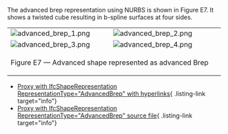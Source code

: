 The advanced brep representation using NURBS is shown in Figure E7. It shows a twisted cube resulting in b-spline surfaces at four sides.

<table summary="advanced Brep">
 <tr>
  <td>
   <img src="fig/advanced_brep_1.png" alt="advanced_brep_1.png">
  </td>
  <td>
   <img src="fig/advanced_brep_2.png" alt="advanced_brep_2.png">
  </td>
 </tr>
 <tr>
  <td>
   <img src="fig/advanced_brep_3.png" alt="advanced_brep_3.png">
  </td>
  <td>
   <img src="fig/advanced_brep_4.png" alt="advanced_brep_4.png">
  </td>
 </tr>
 <tr style="height:20px;">
  <td colspan="2" style=" vertical-align:bottom;">
   <p class="figure">Figure E7 &mdash; Advanced shape represented as advanced Brep</p>
  </td>
  <td>&nbsp;
  </td>
 </tr>
</table>

*  [Proxy with IfcShapeRepresentation RepresentationType="AdvancedBrep" with hyperlinks](ifc/advanced_brep.ifc.htm){ .listing-link target="info"} 
*  [Proxy with IfcShapeRepresentation RepresentationType="AdvancedBrep" source file](ifc/advanced_brep.ifc){ .listing-link target="info"}